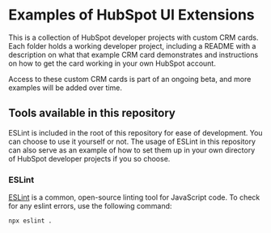 # Examples of HubSpot UI Extensions

This is a collection of HubSpot developer projects with custom CRM cards. Each folder holds a working developer project, including a README with a description on what that example CRM card demonstrates and instructions on how to get the card working in your own HubSpot account.

Access to these custom CRM cards is part of an ongoing beta, and more examples will be added over time.

## Tools available in this repository

ESLint is included in the root of this repository for ease of development. You can choose to use it yourself or not. The usage of ESLint in this repository can also serve as an example of how to set them up in your own directory of HubSpot developer projects if you so choose.

### ESLint

[ESLint](https://www.npmjs.com/package/eslint) is a common, open-source linting tool for JavaScript code. To check for any eslint errors, use the following command:

```
npx eslint .
```

